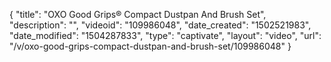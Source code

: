 {
    "title": "OXO Good Grips&reg; Compact Dustpan And Brush Set",
    "description": "",
    "videoid": "109986048",
    "date_created": "1502521983",
    "date_modified": "1504287833",
    "type": "captivate",
    "layout": "video",
    "url": "\/v\/oxo-good-grips-compact-dustpan-and-brush-set\/109986048"
}